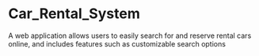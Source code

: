 # Car_Rental_System
A web application allows users to easily search for and reserve rental cars online, and includes features such as customizable search options
